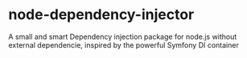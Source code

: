 # node-dependency-injector
A small and smart Dependency injection package for node.js without external dependencie, 
inspired by the powerful Symfony DI container
